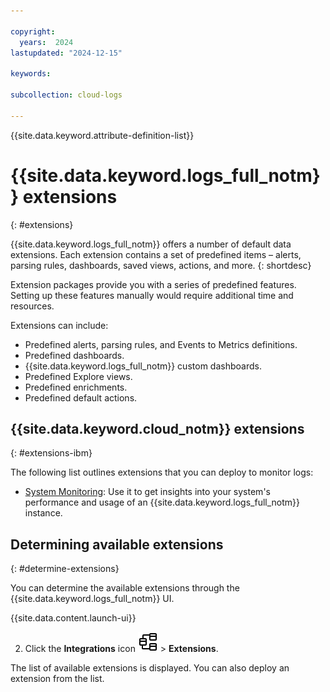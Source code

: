 ```yaml
---

copyright:
  years:  2024
lastupdated: "2024-12-15"

keywords:

subcollection: cloud-logs

---
```


{{site.data.keyword.attribute-definition-list}}

# {{site.data.keyword.logs_full_notm}} extensions
{: #extensions}

{{site.data.keyword.logs_full_notm}} offers a number of default data extensions. Each extension contains a set of predefined items – alerts, parsing rules, dashboards, saved views, actions, and more.
{: shortdesc}

Extension packages provide you with a series of predefined features. Setting up these features manually would require additional time and resources.

Extensions can include:

* Predefined alerts, parsing rules, and Events to Metrics definitions.
* Predefined dashboards.
* {{site.data.keyword.logs_full_notm}} custom dashboards.
* Predefined Explore views.
* Predefined enrichments.
* Predefined default actions.

## {{site.data.keyword.cloud_notm}} extensions
{: #extensions-ibm}

The following list outlines extensions that you can deploy to monitor logs:
- [System Monitoring](/docs/cloud-logs?topic=cloud-logs-extensions-system-monitoring): Use it to get insights into your system's performance and usage of an {{site.data.keyword.logs_full_notm}} instance. 

## Determining available extensions
{: #determine-extensions}

You can determine the available extensions through the {{site.data.keyword.logs_full_notm}} UI.


{{site.data.content.launch-ui}}

2. Click the **Integrations** icon ![Integrations icon](/icons/integrations.svg "Integrations") > **Extensions**.

The list of available extensions is displayed. You can also deploy an extension from the list.
